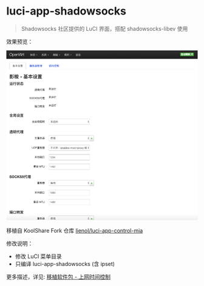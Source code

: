 # luci-app-shadowsocks

> Shadowsocks 社区提供的 LuCI 界面，搭配 shadowsocks-libev 使用

效果预览：

![Snipaste_2019-09-19_23-50-11.png](https://raw.githubusercontent.com/stuarthua/PicGo/master/oh-my-openwrt/Snipaste_2019-09-19_23-50-11.png)

移植自 KoolShare Fork 仓库 [lienol/luci-app-control-mia](https://github.com/Lienol/openwrt-package/blob/master/lienol/luci-app-control-mia)

修改说明：

* 修改 LuCI 菜单目录
* 只编译 luci-app-shadowsocks (含 ipset)

更多描述，详见: [移植软件包 - 上网时间控制](https://stuarthua.github.io/oh-my-openwrt/mybook/packages/use-package-time-control.html)